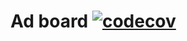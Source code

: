 # Ad board [![codecov](https://codecov.io/gh/alexeybalakin/JavaEE/branch/develop/graph/badge.svg?token=7aihnGkUxb)](https://codecov.io/gh/alexeybalakin/JavaEE)

